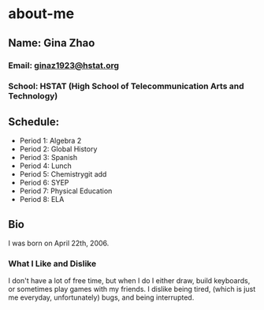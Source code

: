 # about-me
## Name: Gina Zhao
### Email: ginaz1923@hstat.org
### School: HSTAT (High School of Telecommunication Arts and Technology)
 
## Schedule: 
- Period 1: Algebra 2
- Period 2: Global History
- Period 3: Spanish
- Period 4: Lunch
- Period 5: Chemistrygit add
- Period 6: SYEP
- Period 7: Physical Education
- Period 8: ELA

## Bio

I was born on April 22th, 2006. 
### What I Like and Dislike

I don't have a lot of free time, but when I do I either draw, build keyboards, or sometimes play games with my friends. 
I dislike being tired, (which is just me everyday, unfortunately) bugs, and being interrupted. 


